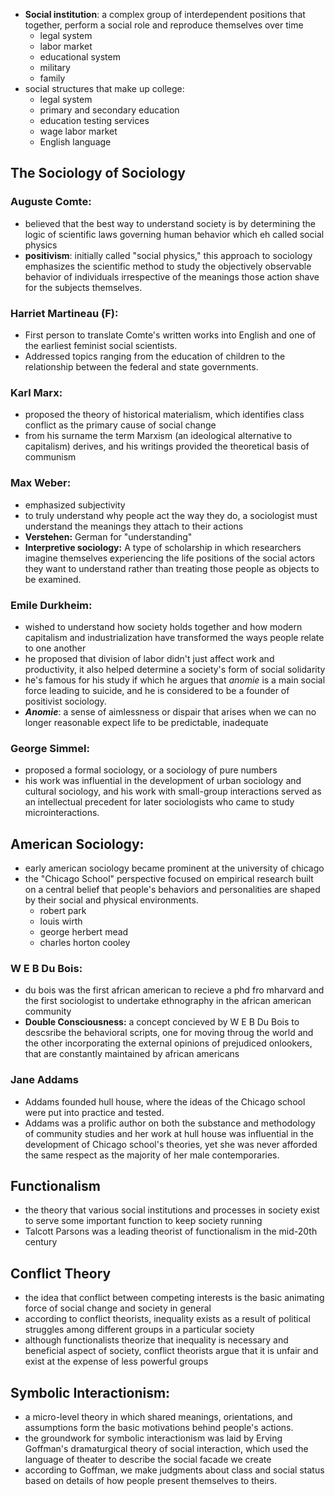 - **Social institution**: a complex group of interdependent positions that together, perform a social role and reproduce themselves over time
	- legal system
	- labor market
	- educational system
	- military
	- family
- social structures that make up college:
	- legal system
	- primary and secondary education
	- education testing services
	- wage labor market
	- English language
## The Sociology of Sociology
### Auguste Comte:
- believed that the best way to understand society is by determining the logic of scientific laws governing human behavior which eh called social physics
- **positivism**: initially called "social physics," this approach to sociology emphasizes the scientific method to study the objectively observable behavior of individuals irrespective of the meanings those action shave for the subjects themselves.
### Harriet Martineau (F):
- First person to translate Comte's written works into English and one of the earliest feminist social scientists.
- Addressed topics ranging from the education of children to the relationship between the federal and state governments.
### Karl Marx:
- proposed the theory of historical materialism, which identifies class conflict as the primary cause of social change
- from his surname the term Marxism (an ideological alternative to capitalism) derives, and his writings provided the theoretical basis of communism
### Max Weber:
- emphasized subjectivity
- to truly understand why people act the way they do, a sociologist must understand the meanings they attach to their actions
- **Verstehen:** German for "understanding"
- **Interpretive sociology:** A type of scholarship in which researchers imagine themselves experiencing the life positions of the social actors they want to understand rather than treating those people as objects to be examined.
### Emile Durkheim:
- wished to understand how society holds together and how modern capitalism and industrialization have transformed the ways people relate to one another
- he proposed that division of labor didn't just affect work and productivity, it also helped determine a society's form of social solidarity
- he's famous for his study if which he argues that *anomie* is a main social force leading to suicide, and he is considered to be a founder of positivist sociology.
- ***Anomie***: a sense of aimlessness or dispair that arises when we can no longer reasonable expect life to be predictable, inadequate
### George Simmel:
- proposed a formal sociology, or a sociology of pure numbers
- his work was influential in the development of urban sociology and cultural sociology, and his work with small-group interactions served as an intellectual precedent for later sociologists who came to study microinteractions.
## American Sociology:
- early american sociology became prominent at the university of chicago
- the "Chicago School" perspective focused on empirical research built on a central belief that people's behaviors and personalities are shaped by their social and physical environments.
	- robert park
	- louis wirth
	- george herbert mead
	- charles horton cooley
### W E B Du Bois:
- du bois was the first african american to recieve a phd fro mharvard and the first sociologist to undertake ethnography in the african american community
- **Double Consciousness:** a concept concieved by W E B Du Bois to descsribe the behavioral scripts, one for moving throug the world and the other incorporating the external opinions of prejudiced onlookers, that are constantly maintained by african americans
### Jane Addams
- Addams founded hull house, where the ideas of the Chicago school were put into practice and tested.
- Addams was a prolific author on both the substance and methodology of community studies and her work at hull house was influential in the development of Chicago school's theories, yet she was never afforded the same respect as the majority of her male contemporaries.
## Functionalism
- the theory that various social institutions and processes in society exist to serve some important function to keep society running
- Talcott Parsons was a leading theorist of functionalism in the mid-20th century
## Conflict Theory
- the idea that conflict between competing interests is the basic animating force of social change and society in general
- according to conflict theorists, inequality exists as a result of political struggles among different groups in a particular society
- although functionalists theorize that inequality is necessary and beneficial aspect of society, conflict theorists argue that it is unfair and exist at the expense of less powerful groups
## Symbolic Interactionism:
- a micro-level theory in which shared meanings, orientations, and assumptions form the basic motivations behind people's actions.
- the groundwork for symbolic interactionism was laid by Erving Goffman's dramaturgical theory of social interaction, which used the language of theater to describe the social facade we create
- according to Goffman, we make judgments about class and social status based on details of how people present themselves to theirs.